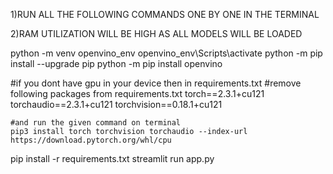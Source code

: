 1)RUN ALL THE FOLLOWING COMMANDS ONE BY ONE IN THE TERMINAL


2)RAM UTILIZATION WILL BE HIGH AS ALL MODELS WILL BE LOADED

python -m venv openvino_env
openvino_env\Scripts\activate
python -m pip install --upgrade pip
python -m pip install openvino

#if you dont have gpu in your device then in requirements.txt
    #remove following packages from requirements.txt
        torch==2.3.1+cu121
        torchaudio==2.3.1+cu121
        torchvision==0.18.1+cu121

    #and run the given command on terminal
    pip3 install torch torchvision torchaudio --index-url https://download.pytorch.org/whl/cpu

pip install -r requirements.txt
streamlit run app.py
